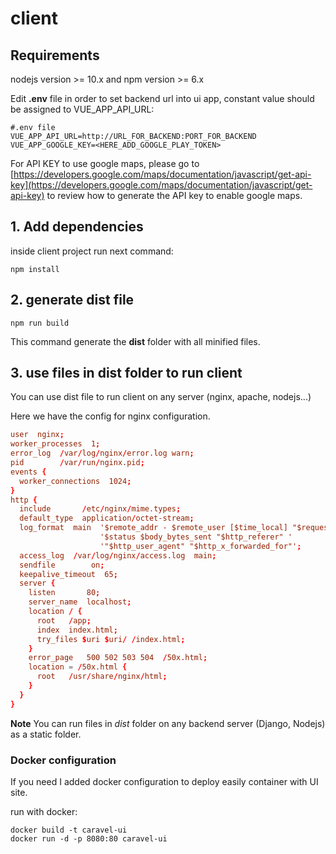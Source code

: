 # client

## Requirements

nodejs version >= 10.x and npm version >= 6.x

Edit **.env** file in order to set backend url into ui app, constant value should be assigned to VUE_APP_API_URL: 
```env
#.env file
VUE_APP_API_URL=http://URL_FOR_BACKEND:PORT_FOR_BACKEND
VUE_APP_GOOGLE_KEY=<HERE_ADD_GOOGLE_PLAY_TOKEN>
```

For API KEY to use google maps, please go to [https://developers.google.com/maps/documentation/javascript/get-api-key](https://developers.google.com/maps/documentation/javascript/get-api-key) to review how to generate the API key to enable google maps.

## 1. Add dependencies
inside client project run next command:

```
npm install
```

## 2. generate dist file
```
npm run build
```
This command generate the **dist** folder with all minified files.

## 3. use files in dist folder to run client

You can use dist file to run client on any server (nginx, apache, nodejs...)

Here we have the config for nginx configuration.

```conf
user  nginx;
worker_processes  1;
error_log  /var/log/nginx/error.log warn;
pid        /var/run/nginx.pid;
events {
  worker_connections  1024;
}
http {
  include       /etc/nginx/mime.types;
  default_type  application/octet-stream;
  log_format  main  '$remote_addr - $remote_user [$time_local] "$request" '
                    '$status $body_bytes_sent "$http_referer" '
                    '"$http_user_agent" "$http_x_forwarded_for"';
  access_log  /var/log/nginx/access.log  main;
  sendfile        on;
  keepalive_timeout  65;
  server {
    listen       80;
    server_name  localhost;
    location / {
      root   /app;
      index  index.html;
      try_files $uri $uri/ /index.html;
    }
    error_page   500 502 503 504  /50x.html;
    location = /50x.html {
      root   /usr/share/nginx/html;
    }
  }
}
```

**Note**
You can run files in *dist* folder on any backend server (Django, Nodejs) as a static folder.

### Docker configuration

If you need I added docker configuration to deploy easily container with UI site.

run with docker:

```
docker build -t caravel-ui
docker run -d -p 8080:80 caravel-ui
```